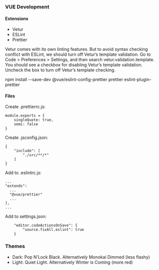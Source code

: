 
### VUE Development
#### Extensions
- Vetur
- ESLint
- Prettier

Vetur comes with its own linting features. But to avoid syntax checking conflict with ESLint, we should turn off Vetur’s template validation. Go to Code > Preferences > Settings, and then search vetur.validation.template. You should see a checkbox for disabling Vetur’s template validation. Uncheck the box to turn off Vetur’s template checking.

npm install --save-dev @vue/eslint-config-prettier prettier eslint-plugin-prettier

#### Files
Create .prettierrc.js:
```
module.exports = {
    singleQuote: true,
    semi: false
}
```
Create .jsconfig.json:
```
{
    "include": [
        "./src/**/*"
    ]
}
```
Add to .eslintrc.js:
```
...
"extends":
  ...
  "@vue/prettier"
  ...
],
...
```
Add to settings.json:
```
    "editor.codeActionsOnSave": {
        "source.fixAll.eslint": true
    }
```

### Themes
- Dark: Pop N'Lock Black. Alternatively Monokai Dimmed (less flashy)
- Light: Quiet Light. Alternatively Winter is Coming (more red)
